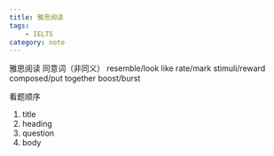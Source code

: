 ```yaml
---
title: 雅思阅读
tags:
    - IELTS
category: note
---
```

雅思阅读
同意词（非同义）
resemble/look like
rate/mark
stimuli/reward
composed/put together
boost/burst

看题顺序

  1. title
  2. heading
  3. question
  4. body
